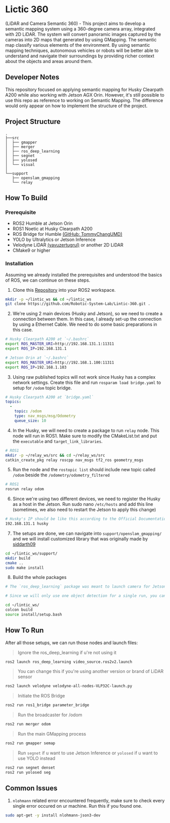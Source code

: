 # Lictic 360
(LiDAR and Camera Semantic 360) - This project aims to develop a semantic mapping system using a 360-degree camera array, integrated with 2D LiDAR. The system will convert panoramic images captured by the cameras into 2D maps that generated by using GMapping. The semantic map classify various elements of the environment. By using semantic mapping techniques, autonomous vehicles or robots will be better able to understand and navigate their surroundings by providing richer context about the objects and areas around them.

## Developer Notes
This repository focused on applying semantic mapping for Husky Clearpath A200 while also working with Jetson AGX Orin. However, it's still possible to use this repo as reference to working on Semantic Mapping. The difference would only appear on how to implement the structure of the project.

## Project Structure
```
.
├──src
│  ├── gmapper
│  ├── merger
│  ├── ros_deep_learning
│  ├── segnet
│  ├── yolosed
│  └── visual
│
└──support
   ├── openslam_gmapping
   └── relay
```

## How To Build
### Prerequisite
- ROS2 Humble at Jetson Orin
- ROS1 Noetic at Husky Clearpath A200
- ROS Bridge for Humble [(GitHub: TommyChangUMD)](https://github.com/TommyChangUMD/ros-humble-ros1-bridge-builder)
- YOLO by Ultralytics or Jetson Inference
- Velodyne LiDAR [(yavuzertugrul)](https://yavuzertugrul.com/Lidar_part_1#velodyne-vlp-16-lidar-ros2-humble-test-on-nvidia-jetson-orin-nx-8-gb-jetpack) or another 2D LiDAR
- CMake9 or higher
### Installation
Assuming we already installed the prerequisites and understood the basics of ROS, we can continue on these steps. 
1. Clone this [Repository](https://github.com/Robotic-System-Lab/Lintic-360.git) into your ROS2 workspace.
```bash
mkdir -p ~/lintic_ws && cd ~/lintic_ws
git clone https://github.com/Robotic-System-Lab/Lintic-360.git .
```
2. We're using 2 main devices (Husky and Jetson), so we need to create a connection between them. In this case, I already set-up the connection by using a Ethernet Cable. We need to do some basic preparations in this case.
```bash
# Husky Clearpath A200 at `~/.bashrc`
export ROS_MASTER_URI=http://192.168.131.1:11311
export ROS_IP=192.168.131.1

# Jetson Orin at `~/.bashrc`
export ROS_MASTER_URI=http://192.168.1.100:11311
export ROS_IP=192.168.1.103
```
3. Using raw published topics will not work since Husky has a complex network settings. Create this file and run `rosparam load bridge.yaml` to setup for `/odom` topic bridge.
```yaml
# Husky Clearpath A200 at `bridge.yaml`
topics:
  -
    topic: /odom
    type: nav_msgs/msg/Odometry
    queue_size: 10
```
4. In the Husky, we will need to create a package to run `relay` node. This node will run in ROS1. Make sure to modify the CMakeList.txt and put the `executable` and `target_link_libraries`.
```bash
# ROS1
mkdir -p ~/relay_ws/src && cd ~/relay_ws/src
catkin_create_pkg relay roscpp nav_msgs tf2_ros geometry_msgs
```
5. Run the node and the `rostopic list` should include new topic called `/odom` beside the `/odometry/odometry_filtered`
```bash
# ROS1
rosrun relay odom
```
6. Since we're using two different devices, we need to register the Husky as a host in the Jetson. Run sudo nano `/etc/hosts` and add this line (sometimes, we also need to restart the Jetson to apply this change)
```bash
# Husky's IP should be like this according to the Official Documentation 
192.168.131.1 husky
```
7. The setups are done, we can navigate into `support/openslam_gmapping/` and we will install customized library that was originally made by [siddarth09](https://github.com/siddarth09/ros2_gmapping)
```bash
cd ~/lintic_ws/support/
mkdir build
cmake ..
sudo make install
```
8. Build the whole packages
```bash
# The `ros_deep_learning` package was meant to launch camera for Jetson. If u're not using it, create a `COLCON IGNORE` file inside of the packages.

# Since we will only use one object detection for a single run, you can choose to build `segnet` or `yolosed`. (The segnet will run with Jetson Inference while yolosed run with YOLO by Ultralytics)

cd ~/lintic_ws/
colcon build
source install/setup.bash
```

## How To Run
After all those setups, we can run those nodes and launch files:
> Ignore the ros_deep_learning if u're not using it
```bash
ros2 launch ros_deep_learning video_source.ros2v2.launch
```
> You can change this if you're using another version or brand of LiDAR sensor
```bash
ros2 launch velodyne velodyne-all-nodes-VLP32C-launch.py
```
> Initiate the ROS Bridge
```bash
ros2 run ros1_bridge parameter_bridge
```
> Run the broadcaster for /odom
```bash
ros2 run merger odom
```
> Run the main GMapping process
```bash
ros2 run gmapper semap
```
> Run `segnet` if u want to use Jetson Inference or `yolosed` if u want to use YOLO instead
```bash
ros2 run segnet denset
ros2 run yolosed seg
```

## Common Issues
1. `nlohmann` related error encountered frequently, make sure to check every single error occured on ur machine. Run this if you found one.
```bash
sudo apt-get -y install nlohmann-json3-dev
```